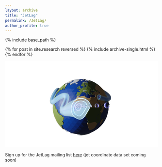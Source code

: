 ```yaml
---
layout: archive
title: "JetLag"
permalink: /JetLag/
author_profile: true
---
```


{% include base_path %}

{% for post in site.research reversed %}
  {% include archive-single.html %}
{% endfor %}


![](../images/logo2.png)

Sign up for the JetLag mailing list [here](https://web.lists.fas.harvard.edu/mailman/lists/jetlag.lists.fas.harvard.edu/) (jet coordinate data set coming soon)
<!--Access the JetLag dataset [here]()

